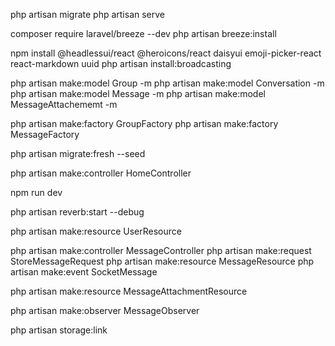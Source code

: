 php artisan migrate
php artisan serve

composer require laravel/breeze --dev
php artisan breeze:install

npm install @headlessui/react @heroicons/react daisyui emoji-picker-react react-markdown uuid
php artisan install:broadcasting

php artisan make:model Group -m
php artisan make:model Conversation -m
php artisan make:model Message -m
php artisan make:model MessageAttachememt -m

php artisan make:factory GroupFactory
php artisan make:factory MessageFactory

php artisan migrate:fresh --seed

php artisan make:controller HomeController

npm run dev

php artisan reverb:start --debug

php artisan make:resource UserResource

php artisan make:controller MessageController
php artisan make:request StoreMessageRequest
php artisan make:resource MessageResource
php artisan make:event SocketMessage

php artisan make:resource MessageAttachmentResource

php artisan make:observer MessageObserver

php artisan storage:link